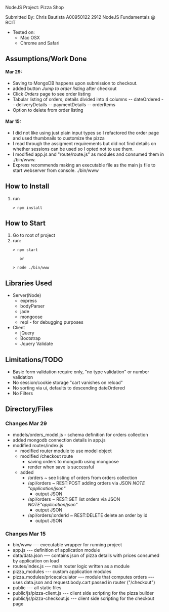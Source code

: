 NodeJS Project: Pizza Shop

 Submitted By: Chris Bautista A00950122
 2912 NodeJS Fundamentals @ BCIT


* Tested on:
    - Mac OSX
    - Chrome and Safari

## Assumptions/Work Done

#### Mar 29:
* Saving to MongoDB happens upon submission to checkout.
* added button *Jump to order listing* after checkout
* Click *Orders* page to see order listing
* Tabular listing of orders, details divided into 4 columns
  -- dateOrdered
  -- deliveryDetails
  -- paymentDetails
  -- orderItems
* Option to delete from order listing

#### Mar 15:
* I did not like using just plain input types so I refactored the order page and used thumbnails to customize the pizza
* I read through the assigment requirements but did not find details on whether sessions can be used so I opted not to use them.
* I modified app.js and "route/route.js" as modules and consumed them in
      ./bin/www.
* Express recommends making an executable file as the main js file to start webserver from console. ./bin/www

## How to Install
1) run
      ```
      > npm install
      ```
## How to Start
1) Go to root of project
2) run:
      ```
      > npm start
      ```
          or
      ```
      > node ./bin/www
      ```

## Libraries Used
* Server(Node)
    - express
    - bodyParser
    - jade
    - mongoose
    - repl - for debugging purposes
* Client
    - jQuery
    - Bootstrap
    - Jquery Validate

## Limitations/TODO

* Basic form validation require only, "no type validation" or number validation
* No session/cookie storage "cart vanishes on reload"
* No sorting via ui, defaults to descending dateOrdered
* No Filters

## Directory/Files

### Changes Mar 29
+ models/orders_model.js - schema definition for orders collection
+ added mongodb connection details in app.js
+ modified routes/index.js
    * modified router module to use model object
    * modified /checkout route
        - saving orders to mongodb  using mongoose
        - render when save is successful
    * added
        - /orders ~ see listing of orders from orders collection
        - /api/orders ~ REST:POST adding orders via JSON *NOTE "application/json"*
            * output JSON
        - /api/orders ~ REST:GET  list orders via JSON *NOTE"application/json"*
            * output JSON
        - /api/orders/:orderid ~ REST:DELETE delete an order by id
            * output JSON

### Changes Mar 15
* bin/www --- executable wrapper for running project
* app.js --- definition of application module
* data/data.json --- contains json of pizza details with prices
                     consumed by application on load
* routes/index.js --- main router logic written as a module
* pizza_modules --- custom application modules
* pizza_modules/pricecalculator --- module that computes orders
                              --- uses data.json and request.body.cart passed in router ("/checkout")
* public --- all static files
* public/js/pizza-client.js --- client side scripting for the pizza builder
* public/js/pizza-checkout.js --- client side scripting for the checkout page
